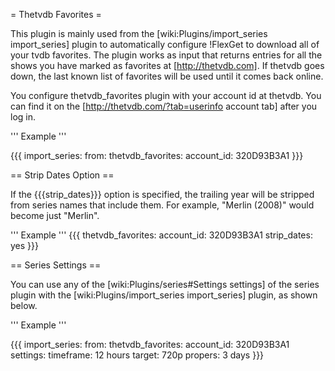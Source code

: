 = Thetvdb Favorites =

This plugin is mainly used from the [wiki:Plugins/import_series import_series] plugin to automatically configure !FlexGet to download all of your tvdb favorites. The plugin works as input that returns entries for all the shows you have marked as favorites at [http://thetvdb.com]. If thetvdb goes down, the last known list of favorites will be used until it comes back online. 

You configure thetvdb_favorites plugin with your account id at thetvdb. You can find it on the [http://thetvdb.com/?tab=userinfo account tab] after you log in.

''' Example '''

{{{
import_series:
  from:
    thetvdb_favorites:
      account_id: 320D93B3A1
}}}

== Strip Dates Option ==

If the {{{strip_dates}}} option is specified, the trailing year will be stripped from series names that include them. For example, "Merlin (2008)" would become just "Merlin".

''' Example '''
{{{
thetvdb_favorites:
  account_id: 320D93B3A1
  strip_dates: yes
}}}

== Series Settings ==

You can use any of the [wiki:Plugins/series#Settings settings] of the series plugin with the [wiki:Plugins/import_series import_series] plugin, as shown below.

''' Example '''

{{{
import_series:
  from:
    thetvdb_favorites:
      account_id: 320D93B3A1
  settings:
    timeframe: 12 hours
    target: 720p
    propers: 3 days
}}}